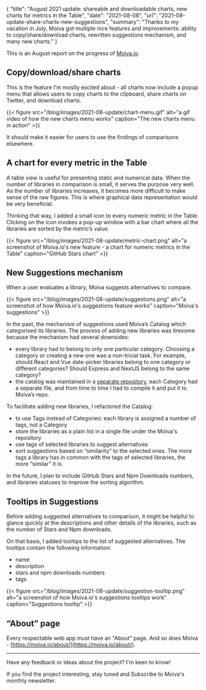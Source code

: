 {
"title": "August 2021 update: shareable and downloadable charts, new charts for metrics in the Table",
"date": "2021-08-08",
"url": "2021-08-update-share-charts-new-suggestions",
"summary": "Thanks to my vacation in July, Moiva got multiple nice features and improvements: ability to copy/share/download charts, rewritten suggestions mechanism, and many new charts."
}

This is an August report on the progress of [Moiva.io](/).

## Copy/download/share charts

This is the feature I'm mostly excited about - all charts now include a popup menu that allows users to copy charts to the clipboard, share charts on Twitter, and download charts.

{{< figure src="/blog/images/2021-08-update/chart-menu.gif" alt="a gif video of how the new charts menu works" caption="The new charts menu in action" >}}

It should make it easier for users to use the findings of comparisons elsewhere.

## A chart for every metric in the Table

A table view is useful for presenting static and numerical data. When the number of libraries in comparison is small, it serves the purpose very well. As the number of libraries increases, it becomes more difficult to make sense of the raw figures. This is where graphical data representation would be very beneficial.

Thinking that way, I added a small icon to every numeric metric in the Table. Clicking on the icon invokes a pop-up window with a bar chart where all the libraries are sorted by the metric’s value.

{{< figure src="/blog/images/2021-08-update/metric-chart.png" alt="a screenshot of Moiva.io's new feature - a chart for numeric metrics in the Table" caption="GitHub Stars chart" >}}

## New Suggestions mechanism

When a user evaluates a library, Moiva suggests alternatives to compare.

{{< figure src="/blog/images/2021-08-update/suggestions.png" alt="a screenshot of how Moiva.io's suggestions feature works" caption="Moiva's suggestions" >}}

In the past, the mechanism of suggestions used Moiva’s Catalog which categorised its libraries. The process of adding new libraries was tiresome because the mechanism had several downsides:

- every library had to belong to only one particular category. Choosing a category or creating a new one was a non-trivial task. For example, should React and Vue date-picker libraries belong to one category or different categories? Should Express and NextJS belong to the same category?
- the catalog was maintained in a [separate repository](https://github.com/aantipov/moiva-catalog), each Category had a separate file, and from time to time I had to compile it and put it to Moiva’s repo.

To facilitate adding new libraries, I refactored the Catalog:

- to use Tags instead of Categories: each library is assigned a number of tags, not a Category
- store the libraries as a plain list in a single file under the Moiva's repository
- use tags of selected libraries to suggest alternatives
- sort suggestions based on “similarity” to the selected ones. The more tags a library has in common with the tags of selected libraries, the more “similar” it is.

In the future, I plan to include GitHub Stars and Npm Downloads numbers, and libraries statuses to improve the sorting algorithm.

## Tooltips in Suggestions

Before adding suggested alternatives to comparison, it might be helpful to glance quickly at the descriptions and other details of the libraries, such as the number of Stars and Npm downloads.

On that basis, I added tooltips to the list of suggested alternatives. The tooltips contain the following information:

- name
- description
- stars and npm downloads numbers
- tags

{{< figure src="/blog/images/2021-08-update/suggestion-tooltip.png" alt="a screenshot of how Moiva.io's suggestions tooltips work" caption="Suggestions tooltip" >}}

## “About” page

Every respectable web app must have an "About" page. And so does Moiva - [https://moiva.io/about/](https://moiva.io/about/).

---

Have any feedback or ideas about the project? I'm keen to know!

If you find the project interesting, stay tuned and Subscribe to Moiva's monthly newsletter.
